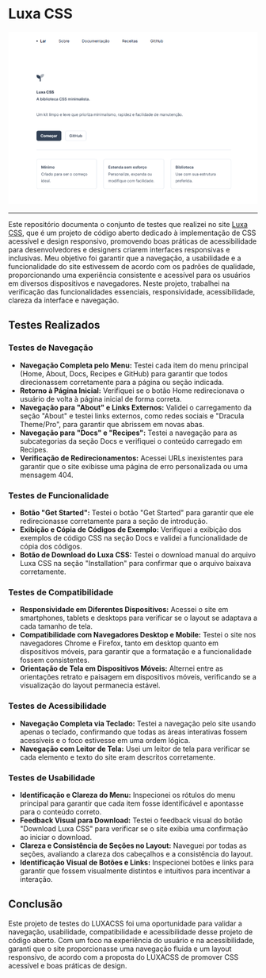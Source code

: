 # Luxa CSS

![Imagem da página inicial do app](imag.luxacss.png)
___

Este repositório documenta o conjunto de testes que realizei no site [Luxa CSS](https://www.luxacss.com/), que é um projeto de código aberto dedicado à implementação de CSS acessível e design responsivo, promovendo boas práticas de acessibilidade para desenvolvedores e designers criarem interfaces responsivas e inclusivas. Meu objetivo foi garantir que a navegação, a usabilidade e a funcionalidade do site estivessem de acordo com os padrões de qualidade, proporcionando uma experiência consistente e acessível para os usuários em diversos dispositivos e navegadores. Neste projeto, trabalhei na verificação das funcionalidades essenciais, responsividade, acessibilidade, clareza da interface e navegação.

## Testes Realizados

### Testes de Navegação

- **Navegação Completa pelo Menu:** Testei cada item do menu principal (Home, About, Docs, Recipes e GitHub) para garantir que todos direcionassem corretamente para a página ou seção indicada.
- **Retorno à Página Inicial:** Verifiquei se o botão Home redirecionava o usuário de volta à página inicial de forma correta.
- **Navegação para "About" e Links Externos:** Validei o carregamento da seção "About" e testei links externos, como redes sociais e "Dracula Theme/Pro", para garantir que abrissem em novas abas.
- **Navegação para "Docs" e "Recipes":** Testei a navegação para as subcategorias da seção Docs e verifiquei o conteúdo carregado em Recipes.
- **Verificação de Redirecionamentos:** Acessei URLs inexistentes para garantir que o site exibisse uma página de erro personalizada ou uma mensagem 404.

### Testes de Funcionalidade

- **Botão "Get Started":** Testei o botão "Get Started" para garantir que ele redirecionasse corretamente para a seção de introdução.
- **Exibição e Cópia de Códigos de Exemplo:** Verifiquei a exibição dos exemplos de código CSS na seção Docs e validei a funcionalidade de cópia dos códigos.
- **Botão de Download do Luxa CSS:** Testei o download manual do arquivo Luxa CSS na seção "Installation" para confirmar que o arquivo baixava corretamente.

### Testes de Compatibilidade

- **Responsividade em Diferentes Dispositivos:** Acessei o site em smartphones, tablets e desktops para verificar se o layout se adaptava a cada tamanho de tela.
- **Compatibilidade com Navegadores Desktop e Mobile:** Testei o site nos navegadores Chrome e Firefox, tanto em desktop quanto em dispositivos móveis, para garantir que a formatação e a funcionalidade fossem consistentes.
- **Orientação de Tela em Dispositivos Móveis:** Alternei entre as orientações retrato e paisagem em dispositivos móveis, verificando se a visualização do layout permanecia estável.

### Testes de Acessibilidade

- **Navegação Completa via Teclado:** Testei a navegação pelo site usando apenas o teclado, confirmando que todas as áreas interativas fossem acessíveis e o foco estivesse em uma ordem lógica.
- **Navegação com Leitor de Tela:** Usei um leitor de tela para verificar se cada elemento e texto do site eram descritos corretamente.

### Testes de Usabilidade

- **Identificação e Clareza do Menu:** Inspecionei os rótulos do menu principal para garantir que cada item fosse identificável e apontasse para o conteúdo correto.
- **Feedback Visual para Download:** Testei o feedback visual do botão "Download Luxa CSS" para verificar se o site exibia uma confirmação ao iniciar o download.
- **Clareza e Consistência de Seções no Layout:** Naveguei por todas as seções, avaliando a clareza dos cabeçalhos e a consistência do layout.
- **Identificação Visual de Botões e Links:** Inspecionei botões e links para garantir que fossem visualmente distintos e intuitivos para incentivar a interação.

## Conclusão

Este projeto de testes do LUXACSS foi uma oportunidade para validar a navegação, usabilidade, compatibilidade e acessibilidade desse projeto de código aberto. Com um foco na experiência do usuário e na acessibilidade, garanti que o site proporcionasse uma navegação fluida e um layout responsivo, de acordo com a proposta do LUXACSS de promover CSS acessível e boas práticas de design.
